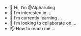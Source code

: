 - 👋 Hi, I’m @Alpharuling
- 👀 I’m interested in ...
- 🌱 I’m currently learning ...
- 💞️ I’m looking to collaborate on ...
- 📫 How to reach me ...

<!---
Alpharuling/Alpharuling is a ✨ special ✨ repository because its `README.md` (this file) appears on your GitHub profile.
You can click the Preview link to take a look at your changes.
--->
